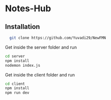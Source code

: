 # Notes-Hub

## Installation


```bash
  git clone https://github.com/Yuvadi29/NewFMN
```

Get inside the server folder and run
```bash
cd server
npm install
nodemon index.js
```

Get inside the client folder and run
```bash
cd client
npm install
npm run dev
```
